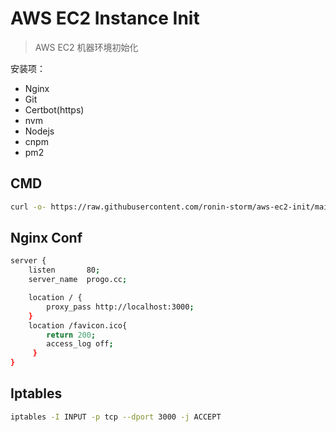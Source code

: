 # AWS EC2 Instance Init

> AWS EC2 机器环境初始化

安装项：
- Nginx
- Git
- Certbot(https)
- nvm
- Nodejs
- cnpm
- pm2

## CMD

```bash
curl -o- https://raw.githubusercontent.com/ronin-storm/aws-ec2-init/main/init.sh | bash
```

## Nginx Conf

```bash
server {
    listen       80;
    server_name  progo.cc;

    location / {
        proxy_pass http://localhost:3000;
    }
    location /favicon.ico{
	    return 200;
	    access_log off;
     }
}
```

## Iptables

```bash
iptables -I INPUT -p tcp --dport 3000 -j ACCEPT
```
